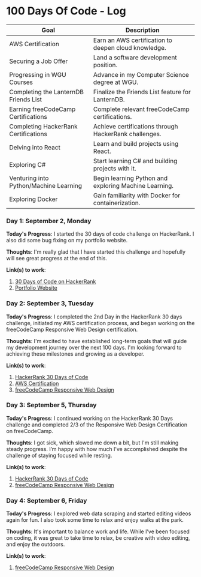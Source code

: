 # 100 Days Of Code - Log

| Goal                                      | Description                                           |
|-------------------------------------------|-------------------------------------------------------|
| AWS Certification                         | Earn an AWS certification to deepen cloud knowledge.  |
| Securing a Job Offer                      | Land a software development position.                 |
| Progressing in WGU Courses                | Advance in my Computer Science degree at WGU.         |
| Completing the LanternDB Friends List     | Finalize the Friends List feature for LanternDB.      |
| Earning freeCodeCamp Certifications       | Complete relevant freeCodeCamp certifications.        |
| Completing HackerRank Certifications      | Achieve certifications through HackerRank challenges. |
| Delving into React                        | Learn and build projects using React.                 |
| Exploring C#                              | Start learning C# and building projects with it.      |
| Venturing into Python/Machine Learning    | Begin learning Python and exploring Machine Learning. |
| Exploring Docker                          | Gain familiarity with Docker for containerization.    |

### Day 1: September 2, Monday

**Today's Progress**: I started the 30 days of code challenge on HackerRank. I also did some bug fixing on my portfolio website.

**Thoughts**: I'm really glad that I have started this challenge and hopefully will see great progress at the end of this.

**Link(s) to work**:
1. [30 Days of Code on HackerRank](https://www.hackerrank.com/domains/tutorials/30-days-of-code)
2. [Portfolio Website](https://andyrohdev.github.io/portfolio-website/)

### Day 2: September 3, Tuesday

**Today's Progress**: I completed the 2nd Day in the HackerRank 30 days challenge, initiated my AWS certification process, and began working on the freeCodeCamp Responsive Web Design certification.

**Thoughts**: I'm excited to have established long-term goals that will guide my development journey over the next 100 days. I'm looking forward to achieving these milestones and growing as a developer.

**Link(s) to work**:
1. [HackerRank 30 Days of Code](https://www.hackerrank.com/domains/tutorials/30-days-of-code)
2. [AWS Certification](https://aws.amazon.com/certification/)
3. [freeCodeCamp Responsive Web Design](https://www.freecodecamp.org/learn/responsive-web-design/)

### Day 3: September 5, Thursday

**Today's Progress**: I continued working on the HackerRank 30 Days challenge and completed 2/3 of the Responsive Web Design Certification on freeCodeCamp.

**Thoughts**: I got sick, which slowed me down a bit, but I'm still making steady progress. I’m happy with how much I’ve accomplished despite the challenge of staying focused while resting.

**Link(s) to work**:
1. [HackerRank 30 Days of Code](https://www.hackerrank.com/domains/tutorials/30-days-of-code)
2. [freeCodeCamp Responsive Web Design](https://www.freecodecamp.org/learn/responsive-web-design/)

### Day 4: September 6, Friday

**Today's Progress**: I explored web data scraping and started editing videos again for fun. I also took some time to relax and enjoy walks at the park.

**Thoughts**: It's important to balance work and life. While I’ve been focused on coding, it was great to take time to relax, be creative with video editing, and enjoy the outdoors.

**Link(s) to work**:
1. [freeCodeCamp Responsive Web Design](https://www.freecodecamp.org/learn/responsive-web-design/)


